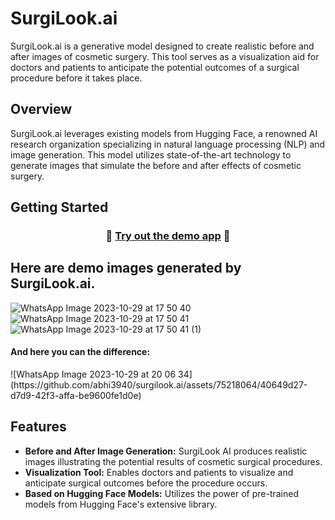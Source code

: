 # SurgiLook.ai

SurgiLook.ai is a generative model designed to create realistic before and after images of cosmetic surgery. This tool serves as a visualization aid for doctors and patients to anticipate the potential outcomes of a surgical procedure before it takes place.

## Overview

SurgiLook.ai leverages existing models from Hugging Face, a renowned AI research organization specializing in natural language processing (NLP) and image generation. This model utilizes state-of-the-art technology to generate images that simulate the before and after effects of cosmetic surgery.



## Getting Started
<h3 align="center">
  🏃 <a href="https://huggingface.co/spaces/abhi3940/test">Try out the demo app</a> 🏃
</h3>

## Here are demo images generated by SurgiLook.ai.
![WhatsApp Image 2023-10-29 at 17 50 40](https://github.com/sanas0101/HTM-4.0/assets/91895662/6b224a57-e361-419b-9915-6eb869907ef2)
![WhatsApp Image 2023-10-29 at 17 50 41](https://github.com/sanas0101/HTM-4.0/assets/91895662/cca1c7a2-8e9a-4e7d-9c1e-bf37078cfc2a)
![WhatsApp Image 2023-10-29 at 17 50 41 (1)](https://github.com/sanas0101/HTM-4.0/assets/91895662/9db620f5-b41b-491c-b5d2-6d6ec16bd58f)

<h4>And here you can the difference:</h4>
![WhatsApp Image 2023-10-29 at 20 06 34](https://github.com/abhi3940/surgilook.ai/assets/75218064/40649d27-d7d9-42f3-affa-be9600fe1d0e)


 







## Features

- **Before and After Image Generation:** SurgiLook AI produces realistic images illustrating the potential results of cosmetic surgical procedures.
- **Visualization Tool:** Enables doctors and patients to visualize and anticipate surgical outcomes before the procedure occurs.
- **Based on Hugging Face Models:** Utilizes the power of pre-trained models from Hugging Face's extensive library.
